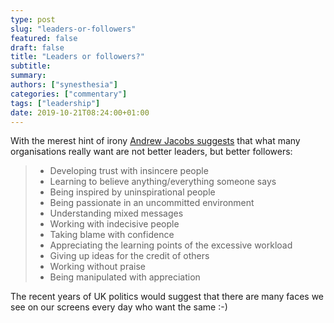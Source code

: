 ```yaml
---
type: post
slug: "leaders-or-followers"
featured: false
draft: false
title: "Leaders or followers?"
subtitle: 
summary: 
authors: ["synesthesia"]
categories: ["commentary"]
tags: ["leadership"]
date: 2019-10-21T08:24:00+01:00
---
```


With the merest hint of irony [Andrew Jacobs suggests](https://lostanddesperate.com/2019/10/14/developing-leadership-capability/) that what many organisations really want are not better leaders, but better followers:

> - Developing trust with insincere people
> - Learning to believe anything/everything someone says
> - Being inspired by uninspirational people
> - Being passionate in an uncommitted environment
> - Understanding mixed messages
> - Working with indecisive people
> - Taking blame with confidence
> - Appreciating the learning points of the excessive workload
> - Giving up ideas for the credit of others
> - Working without praise
> - Being manipulated with appreciation

The recent years of UK politics would suggest that there are many faces we see on our screens every day who want the same :-)
